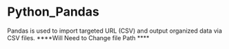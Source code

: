 # Python_Pandas
Pandas is used to import targeted URL (CSV) and output organized data via CSV files.
****Will Need to Change file Path ****
